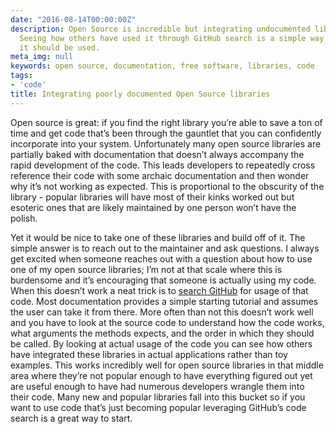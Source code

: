 ```yaml
---
date: "2016-08-14T00:00:00Z"
description: Open Source is incredible but integrating undocumented libraries is tough.
  Seeing how others have used it through GitHub search is a simple way to see how
  it should be used.
meta_img: null
keywords: open source, documentation, free software, libraries, code
tags:
- 'code'
title: Integrating poorly documented Open Source libraries
---
```


Open source is great: if you find the right library you’re able to save a ton of time and get code that’s been through the gauntlet that you can confidently incorporate into your system. Unfortunately many open source libraries are partially baked with documentation that doesn’t always accompany the rapid development of the code. This leads developers to repeatedly cross reference their code with some archaic documentation and then wonder why it’s not working as expected. This is proportional to the obscurity of the library - popular libraries will have most of their kinks worked out but esoteric ones that are likely maintained by one person won’t have the polish.

Yet it would be nice to take one of these libraries and build off of it. The simple answer is to reach out to the maintainer and ask questions. I always get excited when someone reaches out with a question about how to use one of my open source libraries; I’m not at that scale where this is burdensome and it’s encouraging that someone is actually using my code. When this doesn’t work a neat trick is to [search GitHub](https://github.com/search) for usage of that code. Most documentation provides a simple starting tutorial and assumes the user can take it from there. More often than not this doesn’t work well and you have to look at the source code to understand how the code works, what arguments the methods expects, and the order in which they should be called. By looking at actual usage of the code you can see how others have integrated these libraries in actual applications rather than toy examples. This works incredibly well for open source libraries in that middle area where they’re not popular enough to have everything figured out yet are useful enough to have had numerous developers wrangle them into their code. Many new and popular libraries fall into this bucket so if you want to use code that’s just becoming popular leveraging GitHub’s code search is a great way to start.
